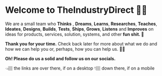 # Welcome to TheIndustryDirect 👋🏽 

We are a small team who **Thinks** , **Dreams**, **Learns**, **Researches**, **Teaches**, **Ideates**, **Designs**,  **Builds**, **Tests**, **Ships**, **Grows**, **Listens** and **Improves** on ideas for products, services, solution, systems, and other **fun shit. 💩**

**Thank you for your time.**
Check back later for more about what we do and how we can help you or, perhaps, how you can help us. 🤙🏽 

**Oh! Please do us a solid and follow us on our socials.**

👈🏽 the links are over there, if on a desktop 
👇🏽 down there, if on a mobile
